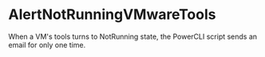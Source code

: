 # AlertNotRunningVMwareTools
When a VM's tools turns to NotRunning state, the PowerCLI script sends an email for only one time.
